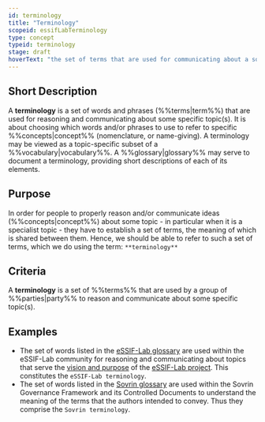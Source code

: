 ```yaml
---
id: terminology
title: "Terminology"
scopeid: essifLabTerminology
type: concept
typeid: terminology
stage: draft
hoverText: "the set of terms that are used for communicating about a some specific topic(s)."
---
```


## Short Description
A **terminology** is a set of words and phrases (%%terms|term%%) that are used for reasoning and communicating about some specific topic(s). It is about choosing which words and/or phrases to use to refer to specific %%concepts|concept%% (nomenclature, or name-giving). A terminology may be viewed as a topic-specific subset of a %%vocabulary|vocabulary%%. A %%glossary|glossary%% may serve to document a terminology, providing short descriptions of each of its elements.

## Purpose
In order for people to properly reason and/or communicate ideas (%%concepts|concept%%) about some topic - in particular when it is a specialist topic - they have to establish a set of terms, the meaning of which is shared between them. Hence, we should be able to refer to such a set of terms, which we do using the term: `**terminology**`

## Criteria
A **terminology** is a set of %%terms%% that are used by a group of %%parties|party%% to reason and communicate about some specific topic(s).

## Examples
- The set of words listed in the [eSSIF-Lab glossary](../essifLab-glossary) are used within the eSSIF-Lab community for reasoning and communicating about topics that serve the [vision and purpose](../vision-and-purpose) of the [eSSIF-Lab project](https://essif-lab.eu/). This constitutes the `eSSIF-Lab terminology`.
- The set of words listed in the [Sovrin glossary](https://sovrin.org/library/glossary/) are used within the Sovrin Governance Framework and its Controlled Documents to understand the meaning of the terms that the authors intended to convey. Thus they comprise the `Sovrin terminology`.